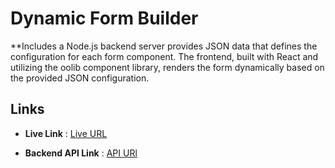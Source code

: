 # Dynamic Form Builder

**Includes a Node.js backend server provides JSON data that defines the configuration for each form component. The frontend, built with React and utilizing the oolib component library, renders the form dynamically based on the provided JSON configuration.


## Links

 - **Live Link** : [Live URL](ooloi-form.vercel.app)

 - **Backend API Link** : [API URl](https://ooloi-form-backend.onrender.com/api/data)



